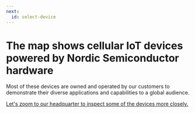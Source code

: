 ```yaml
---
next:
  id: select-device
---
```


# The map shows cellular IoT devices powered by Nordic Semiconductor hardware

Most of these devices are owned and operated by our customers to demonstrate
their diverse applications and capabilities to a global audience.

[Let's zoom to our headquarter to inspect some of the devices more closely.](#world!m:18:63.421388236785276,10.437750381503179)
